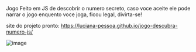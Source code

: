 Jogo Feito em JS de descobrir o numero secreto, caso voce aceite ele pode narrar o jogo enquento voce joga, ficou legal, divirta-se!

site do projeto pronto: https://luciana-pessoa.github.io/jogo-descubra-numero-js/

![image](https://github.com/user-attachments/assets/c55e3b25-0b2f-4a1a-b621-e28e117f0d1e)

